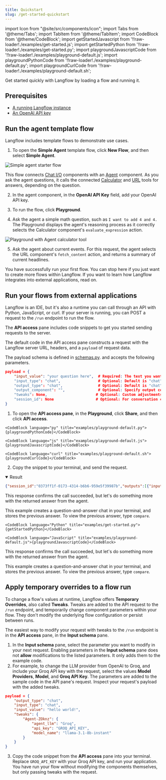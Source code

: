 ```yaml
---
title: Quickstart
slug: /get-started-quickstart
---
```


import Icon from "@site/src/components/icon";
import Tabs from '@theme/Tabs';
import TabItem from '@theme/TabItem';
import CodeBlock from '@theme/CodeBlock';
import getStartedJavascript from '!!raw-loader!./examples/get-started.js';
import getStartedPython from '!!raw-loader!./examples/get-started.py';
import playgroundJavascriptCode from '!!raw-loader!./examples/playground-default.js';
import playgroundPythonCode from '!!raw-loader!./examples/playground-default.py';
import playgroundCurlCode from '!!raw-loader!./examples/playground-default.sh';

Get started quickly with Langflow by loading a flow and running it.

## Prerequisites

- [A running Langflow instance](/get-started-installation)
- [An OpenAI API key](https://platform.openai.com/)

## Run the agent template flow

Langflow includes template flows to demonstrate use cases.

1. To open the **Simple Agent** template flow, click **New Flow**, and then select **Simple Agent**.

![Simple agent starter flow](/img/starter-flow-simple-agent.png)

This flow connects [Chat I/O](/components-chat-io) components with an [Agent](/components-agent) component.
As you ask the agent questions, it calls the connected [Calculator](/components-helpers#calculator) and [URL](/components-data#url) tools for answers, depending on the question.

2. In the agent component, in the **OpenAI API Key** field, add your OpenAI API key.

3. To run the flow, click <Icon name="Play" aria-hidden="true"/> **Playground**.

4. Ask the agent a simple math question, such as `I want to add 4 and 4.`
The Playground displays the agent's reasoning process as it correctly selects the Calculator component's `evaluate_expression` action.

![Playground with Agent calculator tool](/img/quickstart-simple-agent-playground.png)

5. Ask the agent about current events.
For this request, the agent selects the URL component's `fetch_content` action, and returns a summary of current headlines.

You have successfully run your first flow.
You can stop here if you just want to create more flows within Langflow.
If you want to learn how Langflow integrates into external applications, read on.

## Run your flows from external applications

Langflow is an IDE, but it's also a runtime you can call through an API with Python, JavaScript, or curl.
If your server is running, you can POST a request to the `/run` endpoint to run the flow.

The **API access** pane includes code snippets to get you started sending requests to the server.

The default code in the API access pane constructs a request with the Langflow server URL, headers, and a `payload` of request data.

The payload schema is defined in [schemas.py](https://github.com/langflow-ai/langflow/blob/main/src/backend/base/langflow/api/v1/schemas.py#L354). and accepts the following parameters.

```json
payload = {
    "input_value": "your question here",  # Required: The text you want to send
    "input_type": "chat",                 # Optional: Default is "chat"
    "output_type": "chat",                # Optional: Default is "chat"
    "output_component": "",               # Optional: Specify output component if needed
    "tweaks": None,                      # Optional: Custom adjustments
    "session_id": None                   # Optional: For conversation context
}
```

1. To open the **API access pane**, in the **Playground**, click **Share**, and then click **API access**.

<Tabs groupId="Language">
  <TabItem value="Python" label="Python" default>

    <CodeBlock language="py" title="examples/playground-default.py">{playgroundPythonCode}</CodeBlock>

  </TabItem>
  <TabItem value="JavaScript" label="JavaScript">

    <CodeBlock language="js" title="examples/playground-default.js">{playgroundJavascriptCode}</CodeBlock>

  </TabItem>

  <TabItem value="curl" label="curl">

    <CodeBlock language="curl" title="examples/playground-default.sh">{playgroundCurlCode}</CodeBlock>

  </TabItem>

</Tabs>

2. Copy the snippet to your terminal, and send the request.
<details open>
<summary>Result</summary>

```json
{"session_id":"0373ff1f-0173-4314-b6b6-959e5f39987b","outputs":[{"inputs":{"input_value":"hello world!"},"outputs":[{"results":{"message":{"text_key":"text","data":{"timestamp":"2025-06-12 22:04:57 UTC","sender":"Machine","sender_name":"AI","session_id":"0373ff1f-0173-4314-b6b6-959e5f39987b","text":"Hello! 🌍 How can I help you today?","files":[],"error":false,"edit":false,"properties":{"text_color":"","background_color":"","edited":false,"source":{"id":"Agent-JusP5","display_name":"Agent","source":"gpt-4.1"},"icon":"bot","allow_markdown":false,"positive_feedback":null,"state":"complete","targets":[]},"category":"message","content_blocks":[{"title":"Agent Steps","contents":[{"type":"text","duration":1,"header":{"title":"Input","icon":"MessageSquare"},"text":"**Input**: hello world!"},{"type":"text","duration":52,"header":{"title":"Output","icon":"MessageSquare"},"text":"Hello! 🌍 How can I help you today?"}],"allow_markdown":true,"media_url":null}],"id":"83e1b8c9-eb51-403a-8d3e-17e597710125","flow_id":"0373ff1f-0173-4314-b6b6-959e5f39987b","duration":null},"default_value":"","text":"Hello! 🌍 How can I help you today?","sender":"Machine","sender_name":"AI","files":[],"session_id":"0373ff1f-0173-4314-b6b6-959e5f39987b","timestamp":"2025-06-12T22:04:57+00:00","flow_id":"0373ff1f-0173-4314-b6b6-959e5f39987b","error":false,"edit":false,"properties":{"text_color":"","background_color":"","edited":false,"source":{"id":"Agent-JusP5","display_name":"Agent","source":"gpt-4.1"},"icon":"bot","allow_markdown":false,"positive_feedback":null,"state":"complete","targets":[]},"category":"message","content_blocks":[{"title":"Agent Steps","contents":[{"type":"text","duration":1,"header":{"title":"Input","icon":"MessageSquare"},"text":"**Input**: hello world!"},{"type":"text","duration":52,"header":{"title":"Output","icon":"MessageSquare"},"text":"Hello! 🌍 How can I help you today?"}],"allow_markdown":true,"media_url":null}],"duration":null}},"artifacts":{"message":"Hello! 🌍 How can I help you today?","sender":"Machine","sender_name":"AI","files":[],"type":"object"},"outputs":{"message":{"message":"Hello! 🌍 How can I help you today?","type":"text"}},"logs":{"message":[]},"messages":[{"message":"Hello! 🌍 How can I help you today?","sender":"Machine","sender_name":"AI","session_id":"0373ff1f-0173-4314-b6b6-959e5f39987b","stream_url":null,"component_id":"ChatOutput-SZSXV","files":[],"type":"text"}],"timedelta":null,"duration":null,"component_display_name":"Chat Output","component_id":"ChatOutput-SZSXV","used_frozen_result":false}]}]}
```

</details>


This response confirms the call succeeded, but let's do something more with the returned answer from the agent.

This example creates a question-and-answer chat in your terminal, and stores the previous answer. To view the previous answer, type `compare`.

<Tabs groupId="Languages">
  <TabItem value="Python" label="Python" default>

    <CodeBlock language="Python" title="examples/get-started.py">{getStartedPython}</CodeBlock>

  </TabItem>
  <TabItem value="JavaScript" label="JavaScript">

    <CodeBlock language="JavaScript" title="examples/playground-default.js">{playgroundJavascriptCode}</CodeBlock>

  </TabItem>
</Tabs>




This response confirms the call succeeded, but let's do something more with the returned answer from the agent.

This example creates a question-and-answer chat in your terminal, and stores the previous answer. To view the previous answer, type `compare`.

## Apply temporary overrides to a flow run

To change a flow's values at runtime, Langflow offers **Temporary Overrides**, also called **Tweaks**.
Tweaks are added to the API request to the `/run` endpoint, and temporarily change component parameters within your flow.
They don't modify the underlying flow configuration or persist between runs.

The easiest way to modify your request with tweaks to the `/run` endpoint is in the **API access** pane, in the **Input schema** pane.

1. In the **Input schema** pane, select the parameter you want to modify in your next request.
Enabling parameters in the **Input schema** pane does not **allow** modifications to the listed parameters. It only adds them to the example code.
2. For example, to change the LLM provider from OpenAI to Groq, and include your Groq API key with the request, select the values **Model Providers**, **Model**, and **Groq API Key**.
The parameters are added to the sample code in the API pane's request.
Inspect your request's payload with the added tweaks.

```json
payload = {
    "output_type": "chat",
    "input_type": "chat",
    "input_value": "hello world!",
    "tweaks": {
        "Agent-ZOknz": {
            "agent_llm": "Groq",
            "api_key": "GROQ_API_KEY",
            "model_name": "llama-3.1-8b-instant"
        }
    }
}
```

3. Copy the code snippet from the **API access** pane into your terminal.
Replace `GROQ_API_KEY` with your Groq API key, and run your application.
You have run your flow without modifying the components themselves, but only passing tweaks with the request.





